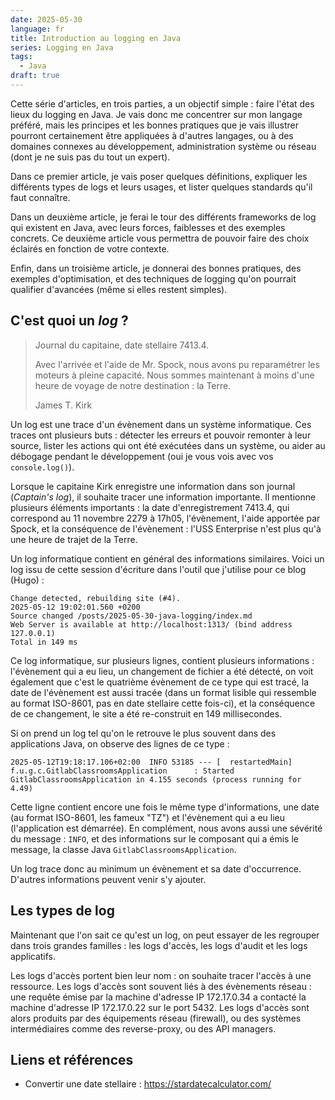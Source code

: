 ```yaml
---
date: 2025-05-30
language: fr
title: Introduction au logging en Java 
series: Logging en Java
tags:
  - Java
draft: true
---
```


Cette série d'articles, en trois parties, a un objectif simple : faire l'état des lieux du logging en Java.
Je vais donc me concentrer sur mon langage préféré, mais les principes et les bonnes pratiques que je vais illustrer pourront certainement être appliquées à d'autres langages, ou à des domaines connexes au développement, administration système ou réseau (dont je ne suis pas du tout un expert).

Dans ce premier article, je vais poser quelques définitions, expliquer les différents types de logs et leurs usages, et lister quelques standards qu'il faut connaître. 

Dans un deuxième article, je ferai le tour des différents frameworks de log qui existent en Java, avec leurs forces, faiblesses et des exemples concrets.
Ce deuxième article vous permettra de pouvoir faire des choix éclairés en fonction de votre contexte.

Enfin, dans un troisième article, je donnerai des bonnes pratiques, des exemples d'optimisation, et des techniques de logging qu'on pourrait qualifier d'avancées (même si elles restent simples).

## C'est quoi un _log_ ?

> Journal du capitaine, date stellaire 7413.4. 
> 
> Avec l'arrivée et l'aide de Mr. Spock, nous avons pu reparamétrer les moteurs à pleine capacité. Nous sommes maintenant à moins d'une heure de voyage de notre destination : la Terre.
>
> James T. Kirk

Un log est une trace d'un évènement dans un système informatique. Ces traces ont plusieurs buts : détecter les erreurs et pouvoir remonter à leur source, lister les actions qui ont été exécutées dans un système, ou aider au débogage pendant le développement (oui je vous vois avec vos `console.log()`).

Lorsque le capitaine Kirk enregistre une information dans son journal (_Captain's log_), il souhaite tracer une information importante. Il mentionne plusieurs éléments importants : la date d'enregistrement 7413.4, qui correspond au 11 novembre 2279 à 17h05, l'évènement, l'aide apportée par Spock, et la conséquence de l'évènement : l'USS Enterprise n'est plus qu'à une heure de trajet de la Terre. 

Un log informatique contient en général des informations similaires. Voici un log issu de cette session d'écriture dans l'outil que j'utilise pour ce blog (Hugo) :

```text
Change detected, rebuilding site (#4).
2025-05-12 19:02:01.560 +0200
Source changed /posts/2025-05-30-java-logging/index.md
Web Server is available at http://localhost:1313/ (bind address 127.0.0.1)
Total in 149 ms
```

Ce log informatique, sur plusieurs lignes, contient plusieurs informations : l'évènement qui a eu lieu, un changement de fichier a été détecté, on voit également que c'est le quatrième évènement de ce type qui est tracé, la date de l'évènement est aussi tracée (dans un format lisible qui ressemble au format ISO-8601, pas en date stellaire cette fois-ci), et la conséquence de ce changement, le site a été re-construit en 149 millisecondes.

Si on prend un log tel qu'on le retrouve le plus souvent dans des applications Java, on observe des lignes de ce type :

```text
2025-05-12T19:18:17.106+02:00  INFO 53185 --- [  restartedMain] f.u.g.c.GitlabClassroomsApplication      : Started GitlabClassroomsApplication in 4.155 seconds (process running for 4.49)
```

Cette ligne contient encore une fois le même type d'informations, une date (au format ISO-8601, les fameux "TZ") et l'évènement qui a eu lieu (l'application est démarrée).
En complément, nous avons aussi une sévérité du message : `INFO`, et des informations sur le composant qui a émis le message, la classe Java `GitlabClassroomsApplication`.

Un log trace donc au minimum un évènement et sa date d'occurrence. D'autres informations peuvent venir s'y ajouter.

## Les types de log

Maintenant que l'on sait ce qu'est un log, on peut essayer de les  regrouper dans trois grandes familles : les logs d'accès, les logs d'audit et les logs applicatifs.

Les logs d'accès portent bien leur nom : on souhaite tracer l'accès à une ressource. Les logs d'accès sont souvent liés à des évènements réseau : une requête émise par la machine d'adresse IP 172.17.0.34 a contacté la machine d'adresse IP 172.17.0.22 sur le port 5432. Les logs d'accès sont alors produits par des équipements réseau (firewall), ou des systèmes intermédiaires comme des reverse-proxy, ou des API managers.

## Liens et références

* Convertir une date stellaire : https://stardatecalculator.com/